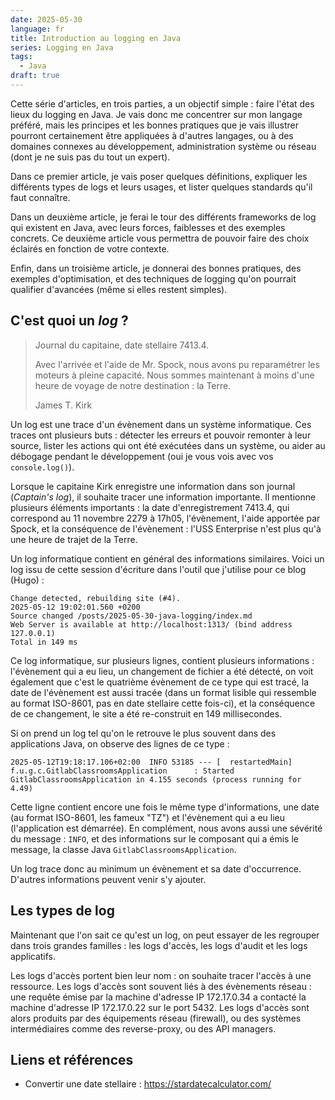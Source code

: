 ```yaml
---
date: 2025-05-30
language: fr
title: Introduction au logging en Java 
series: Logging en Java
tags:
  - Java
draft: true
---
```


Cette série d'articles, en trois parties, a un objectif simple : faire l'état des lieux du logging en Java.
Je vais donc me concentrer sur mon langage préféré, mais les principes et les bonnes pratiques que je vais illustrer pourront certainement être appliquées à d'autres langages, ou à des domaines connexes au développement, administration système ou réseau (dont je ne suis pas du tout un expert).

Dans ce premier article, je vais poser quelques définitions, expliquer les différents types de logs et leurs usages, et lister quelques standards qu'il faut connaître. 

Dans un deuxième article, je ferai le tour des différents frameworks de log qui existent en Java, avec leurs forces, faiblesses et des exemples concrets.
Ce deuxième article vous permettra de pouvoir faire des choix éclairés en fonction de votre contexte.

Enfin, dans un troisième article, je donnerai des bonnes pratiques, des exemples d'optimisation, et des techniques de logging qu'on pourrait qualifier d'avancées (même si elles restent simples).

## C'est quoi un _log_ ?

> Journal du capitaine, date stellaire 7413.4. 
> 
> Avec l'arrivée et l'aide de Mr. Spock, nous avons pu reparamétrer les moteurs à pleine capacité. Nous sommes maintenant à moins d'une heure de voyage de notre destination : la Terre.
>
> James T. Kirk

Un log est une trace d'un évènement dans un système informatique. Ces traces ont plusieurs buts : détecter les erreurs et pouvoir remonter à leur source, lister les actions qui ont été exécutées dans un système, ou aider au débogage pendant le développement (oui je vous vois avec vos `console.log()`).

Lorsque le capitaine Kirk enregistre une information dans son journal (_Captain's log_), il souhaite tracer une information importante. Il mentionne plusieurs éléments importants : la date d'enregistrement 7413.4, qui correspond au 11 novembre 2279 à 17h05, l'évènement, l'aide apportée par Spock, et la conséquence de l'évènement : l'USS Enterprise n'est plus qu'à une heure de trajet de la Terre. 

Un log informatique contient en général des informations similaires. Voici un log issu de cette session d'écriture dans l'outil que j'utilise pour ce blog (Hugo) :

```text
Change detected, rebuilding site (#4).
2025-05-12 19:02:01.560 +0200
Source changed /posts/2025-05-30-java-logging/index.md
Web Server is available at http://localhost:1313/ (bind address 127.0.0.1)
Total in 149 ms
```

Ce log informatique, sur plusieurs lignes, contient plusieurs informations : l'évènement qui a eu lieu, un changement de fichier a été détecté, on voit également que c'est le quatrième évènement de ce type qui est tracé, la date de l'évènement est aussi tracée (dans un format lisible qui ressemble au format ISO-8601, pas en date stellaire cette fois-ci), et la conséquence de ce changement, le site a été re-construit en 149 millisecondes.

Si on prend un log tel qu'on le retrouve le plus souvent dans des applications Java, on observe des lignes de ce type :

```text
2025-05-12T19:18:17.106+02:00  INFO 53185 --- [  restartedMain] f.u.g.c.GitlabClassroomsApplication      : Started GitlabClassroomsApplication in 4.155 seconds (process running for 4.49)
```

Cette ligne contient encore une fois le même type d'informations, une date (au format ISO-8601, les fameux "TZ") et l'évènement qui a eu lieu (l'application est démarrée).
En complément, nous avons aussi une sévérité du message : `INFO`, et des informations sur le composant qui a émis le message, la classe Java `GitlabClassroomsApplication`.

Un log trace donc au minimum un évènement et sa date d'occurrence. D'autres informations peuvent venir s'y ajouter.

## Les types de log

Maintenant que l'on sait ce qu'est un log, on peut essayer de les  regrouper dans trois grandes familles : les logs d'accès, les logs d'audit et les logs applicatifs.

Les logs d'accès portent bien leur nom : on souhaite tracer l'accès à une ressource. Les logs d'accès sont souvent liés à des évènements réseau : une requête émise par la machine d'adresse IP 172.17.0.34 a contacté la machine d'adresse IP 172.17.0.22 sur le port 5432. Les logs d'accès sont alors produits par des équipements réseau (firewall), ou des systèmes intermédiaires comme des reverse-proxy, ou des API managers.

## Liens et références

* Convertir une date stellaire : https://stardatecalculator.com/